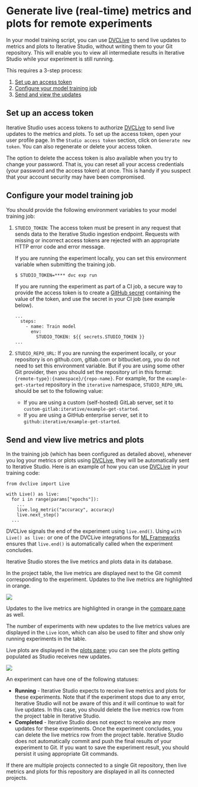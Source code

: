# Generate live (real-time) metrics and plots for remote experiments

In your model training script, you can use [DVCLive] to send live updates to
metrics and plots to Iterative Studio, without writing them to your Git
repository. This will enable you to view all intermediate results in Iterative
Studio while your experiment is still running.

This requires a 3-step process:

1. [Set up an access token](#set-up-an-access-token)
2. [Configure your model training job](#configure-your-model-training-job)
3. [Send and view the updates](#send-and-view-live-metrics-and-plots)

## Set up an access token

Iterative Studio uses access tokens to authorize [DVCLive] to send live updates
to the metrics and plots. To set up the access token, open your user profile
page. In the `Studio access token` section, click on `Generate new token`. You
can also regenerate or delete your access token.

The option to delete the access token is also available when you try to change
your password. That is, you can reset all your access credentials (your password
and the access token) at once. This is handy if you suspect that your account
security may have been compromised.

## Configure your model training job

You should provide the following environment variables to your model training
job:

1.  `STUDIO_TOKEN`: The access token must be present in any request that sends
    data to the Iterative Studio ingestion endpoint. Requests with missing or
    incorrect access tokens are rejected with an appropriate HTTP error code and
    error message.

    If you are running the experiment locally, you can set this environment
    variable when submitting the training job.

    ```
    $ STUDIO_TOKEN=**** dvc exp run
    ```

    If you are running the experiment as part of a CI job, a secure way to
    provide the access token is to create a
    [GitHub secret](https://docs.github.com/en/actions/security-guides/encrypted-secrets)
    containing the value of the token, and use the secret in your CI job (see
    example below).

    ```
    ...
      steps:
        - name: Train model
          env:
            STUDIO_TOKEN: ${{ secrets.STUDIO_TOKEN }}
    ...
    ```

2.  `STUDIO_REPO_URL`: If you are running the experiment locally, or your
    repository is on github.com, gitlab.com or bitbucket.org, you do not need to
    set this environment variable. But if you are using some other Git provider,
    then you should set the repository url in this format:
    `{remote-type}:{namespace}/{repo-name}`. For example, for the
    `example-get-started` repository in the `iterative` namespace,
    `STUDIO_REPO_URL` should be set to the following value:

    - If you are using a custom (self-hosted) GitLab server, set it to
      `custom-gitlab:iterative/example-get-started`.
    - If you are using a GitHub enterprise server, set it to
      `github:iterative/example-get-started`.

## Send and view live metrics and plots

In the training job (which has been configured as detailed above), whenever you
log your metrics or plots using [DVCLive], they will be automatically sent to
Iterative Studio. Here is an example of how you can use [DVCLive] in your
training code:

```
from dvclive import Live

with Live() as live:
  for i in range(params["epochs"]):
    ...
    live.log_metric("accuracy", accuracy)
    live.next_step()
  ...
```

<admon>

DVCLive signals the end of the experiment using `live.end()`. Using
`with Live() as live:` or one of the DVCLive integrations for
[ML Frameworks](/doc/dvclive/api-reference/ml-frameworks) ensures that
`live.end()` is automatically called when the experiment concludes.

</admon>

Iterative Studio stores the live metrics and plots data in its database.

In the project table, the live metrics are displayed next to the Git commit
corresponding to the experiment. Updates to the live metrics are highlighted in
orange.

![](https://static.iterative.ai/img/studio/live_metrics.gif)

Updates to the live metrics are highlighted in orange in the
[compare pane](/doc/studio/user-guide/projects-and-experiments/visualize-and-compare#compare-experiments)
as well.

The number of experiments with new updates to the live metrics values are
displayed in the `Live` icon, which can also be used to filter and show only
running experiments in the table.

Live plots are displayed in the
[plots pane](/doc/studio/user-guide/projects-and-experiments/visualize-and-compare#how-to-generate-plots);
you can see the plots getting populated as Studio receives new updates.

![](https://static.iterative.ai/img/studio/live_plots.gif)

An experiment can have one of the following statuses:

- **Running** - Iterative Studio expects to receive live metrics and plots for
  these experiments. Note that if the experiment stops due to any error,
  Iterative Studio will not be aware of this and it will continue to wait for
  live updates. In this case, you should delete the live metrics row from the
  project table in Iterative Studio.
- **Completed** - Iterative Studio does not expect to receive any more updates
  for these experiments. Once the experiment concludes, you can delete the live
  metrics row from the project table. Iterative Studio does not automatically
  commit and push the final results of your experiment to Git. If you want to
  save the experiment result, you should persist it using appropriate Git
  commands.

<admon>

If there are multiple projects connected to a single Git repository, then live
metrics and plots for this repository are displayed in all its connected
projects.

</admon>

[dvclive]: /doc/dvclive
